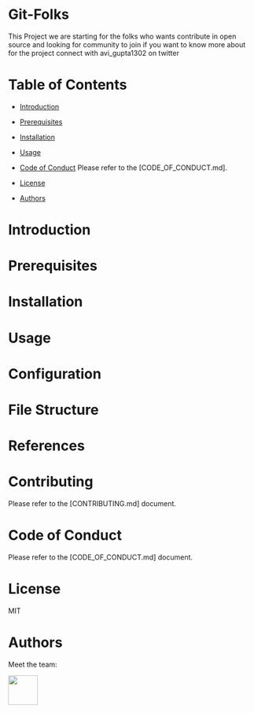 # Git-Folks

This Project we are starting for the folks who wants contribute in open source and looking for community to join if you want to know more about for the project connect with avi_gupta1302 on twitter

# Table of Contents

- [Introduction](#introduction)
   <!-- Explanation of the team, the project, and its purpose. -->

- [Prerequisites](#prerequisites)
   <!-- List of software, libraries, and dependencies required to run the project. -->

- [Installation](#installation)
   <!-- Step-by-step guide on how to install the project on a local machine. -->

- [Usage](#usage)

- [Code of Conduct](#code-of-conduct)
  Please refer to the [CODE_OF_CONDUCT.md].

- [License](#license)
   <!-- Information about the project's license and terms of use. -->

- [Authors](#authors)
    <!-- List of contributors and their contact information. -->

# Introduction

# Prerequisites

# Installation

# Usage

# Configuration

# File Structure

# References

# Contributing

Please refer to the [CONTRIBUTING.md] document.

# Code of Conduct

Please refer to the [CODE_OF_CONDUCT.md] document.

# License

MIT

# Authors

Meet the team:


<a href="https://github.com/avinashji1302"><img src="https://avatars.githubusercontent.com/u/91355822?v=4" width="60px" /></a>